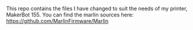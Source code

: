 This repo contains the files I have changed to suit the needs of my printer, MakerBot 155. You can find the marlin sources here: https://github.com/MarlinFirmware/Marlin
